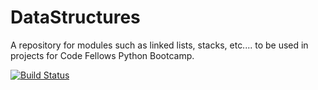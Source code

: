 DataStructures
==============

A repository for modules such as linked lists, stacks, etc.... to be used in projects for Code Fellows Python Bootcamp.

[![Build Status](https://travis-ci.org/jwhite007/DataStructures.png?branch=master)](https://travis-ci.org/jwhite007/DataStructures)
